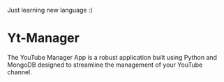 Just learning new language :) 
# Yt-Manager
The YouTube Manager App is a robust application built using Python and MongoDB designed to streamline the management of your YouTube channel.
